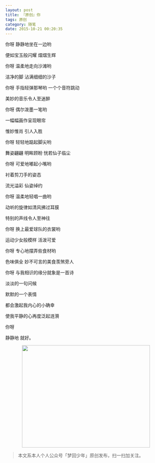 ```yaml
---
layout: post
title: 『原创』你
tags: 原创
category: 随笔
date: 2015-10-21 00:20:35
---
```


你呀 静静地坐在一边哟 

便如宝玉般闪耀 熠熠生辉

你呀 温柔地走向沙滩哟 

洁净的脚 沾满细细的沙子

你呀 手指轻弹那琴哟 一个个音符跳动

美妙的音乐令人至迷醉

你呀 偶尔泼墨一笔哟 

一幅幅画作呈现眼帘

惟妙惟肖 引人入胜

你呀 轻轻地踮起脚尖哟

舞姿翩翩 明眸顾盼 恍若仙子临尘

你呀 可爱地嘟起小嘴哟

衬着剪刀手的姿态

流光溢彩 仙姿绰约

你呀 温柔地轻唱一曲哟

动听的旋律如清风拂过耳膜

特别的声线令人至神往

你呀 换上最爱球队的衣裳哟

运动少女般模样 活泼可爱

你呀 专心地摆弄些食材哟

色味俱全 妙不可言的美食羡煞旁人

你呀 与我相识的缘分就象是一首诗

淡淡的一句问候

默默的一个表情

都会激起我内心的小确幸

使我平静的心再度泛起涟漪

你呀

静静地 就好。

<div align="center">
<img src="http://7xlkoc.com1.z0.glb.clouddn.com/qrcodenew.jpg" width="400" height="320" />
</div>

> 本文系本人个人公众号「梦回少年」原创发布，扫一扫加关注。